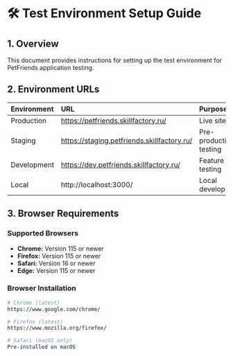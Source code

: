 # 🛠 Test Environment Setup Guide

## 1. Overview
This document provides instructions for setting up the test environment for PetFriends application testing.

## 2. Environment URLs
| Environment | URL | Purpose | Credentials |
| :--- | :--- | :--- | :--- |
| Production | https://petfriends.skillfactory.ru/ | Live site | N/A |
| Staging | https://staging.petfriends.skillfactory.ru/ | Pre-production testing | testuser / Test123! |
| Development | https://dev.petfriends.skillfactory.ru/ | Feature testing | devuser / Dev123! |
| Local | http://localhost:3000/ | Local development | N/A |

## 3. Browser Requirements
### Supported Browsers
- **Chrome:** Version 115 or newer
- **Firefox:** Version 115 or newer  
- **Safari:** Version 16 or newer
- **Edge:** Version 115 or newer

### Browser Installation
```bash
# Chrome (latest)
https://www.google.com/chrome/

# Firefox (latest)
https://www.mozilla.org/firefox/

# Safari (macOS only)
Pre-installed on macOS
